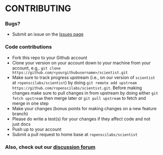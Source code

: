 # CONTRIBUTING #

### Bugs?

* Submit an issue on the [Issues page](https://github.com/ropenscilabs/scientist/issues)

### Code contributions

* Fork this repo to your Github account
* Clone your version on your account down to your machine from your account, e.g,. `git clone https://github.com/<yourgithubusername>/scientist.git`
* Make sure to track progress upstream (i.e., on our version of `scientist` at `ropenscilabs/scientist`) by doing `git remote add upstream https://github.com/ropenscilabs/scientist.git`. Before making changes make sure to pull changes in from upstream by doing either `git fetch upstream` then merge later or `git pull upstream` to fetch and merge in one step
* Make your changes (bonus points for making changes on a new feature branch)
* Please do write a test(s) for your changes if they affect code and not just docs
* Push up to your account
* Submit a pull request to home base at `ropenscilabs/scientist`

### Also, check out our [discussion forum](https://discuss.ropensci.org)
